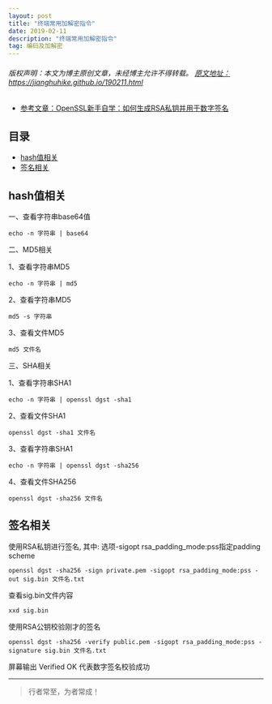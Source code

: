 ```yaml
---
layout: post
title: "终端常用加解密指令"
date: 2019-02-11 
description: "终端常用加解密指令"
tag: 编码及加解密
--- 
```


<h6>
  版权声明：本文为博主原创文章，未经博主允许不得转载。
  <a target="_blank" href="https://jianghuhike.github.io/190211.html">
  原文地址：https://jianghuhike.github.io/190211.html 
  </a>
</h6>

- [参考文章：OpenSSL新手自学：如何生成RSA私钥并用于数字签名](https://www.jianshu.com/p/64cc65f2d04f)


## 目录
- [hash值相关](#content1)
- [签名相关](#content2)


<!-- ************************************************ -->
## <a id="content1"></a>hash值相关

一、查看字符串base64值
```
echo -n 字符串 | base64
```

二、MD5相关

1、查看字符串MD5
```
echo -n 字符串 | md5
```

2、查看字符串MD5
```
md5 -s 字符串
```

3、查看文件MD5
```
md5 文件名
```

三、SHA相关

1、查看字符串SHA1
```
echo -n 字符串 | openssl dgst -sha1
```

2、查看文件SHA1
```
openssl dgst -sha1 文件名
```

3、查看字符串SHA1
```
echo -n 字符串 | openssl dgst -sha256
```

4、查看文件SHA256
```
openssl dgst -sha256 文件名
```

<!-- ************************************************ -->
## <a id="content2"></a>签名相关


使用RSA私钥进行签名, 其中: 选项-sigopt rsa_padding_mode:pss指定padding scheme
```
openssl dgst -sha256 -sign private.pem -sigopt rsa_padding_mode:pss -out sig.bin 文件名.txt
```
查看sig.bin文件内容
```
xxd sig.bin
```

使用RSA公钥校验刚才的签名
```
openssl dgst -sha256 -verify public.pem -sigopt rsa_padding_mode:pss -signature sig.bin 文件名.txt
```
屏幕输出 Verified OK 代表数字签名校验成功


----------
>  行者常至，为者常成！




